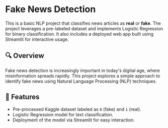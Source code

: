 # Fake News Detection  

This is a basic NLP project that classifies news articles as **real** or **fake**. The project leverages a pre-labeled dataset and implements Logistic Regression for binary classification. It also includes a deployed web app built using Streamlit for interactive usage.  

## 🔍 Overview  
Fake news detection is increasingly important in today's digital age, where misinformation spreads rapidly. This project explores a simple approach to identify fake news using Natural Language Processing (NLP) techniques.  

## 🚀 Features  
- Pre-processed Kaggle dataset labeled as `0` (fake) and `1` (real).  
- Logistic Regression model for text classification.  
- Deployment of the model via Streamlit for easy interaction.  
